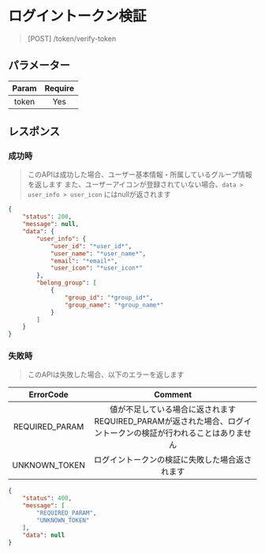 # ログイントークン検証
> [POST] /token/verify-token
## パラメーター
| Param | Require |
|:-:|:-:|
| token | Yes |
## レスポンス
### 成功時
> このAPIは成功した場合、ユーザー基本情報・所属しているグループ情報を返します
> また、ユーザーアイコンが登録されていない場合、`data > user_info > user_icon` にはnullが返されます
```JSON
{
    "status": 200,
    "message": null,
    "data": {
        "user_info": {
            "user_id": "*user_id*",
            "user_name": "*user_name*",
            "email": "*email*",
            "user_icon": "*user_icon*"
        },
        "belong_group": [
            {
                "group_id": "*group_id*",
                "group_name": "*group_name*"
            }
        ]
    }
}
```
### 失敗時
> このAPIは失敗した場合、以下のエラーを返します

| ErrorCode | Comment |
|:-:|:-:|
| REQUIRED_PARAM | 値が不足している場合に返されます<br>REQUIRED_PARAMが返された場合、ログイントークンの検証が行われることはありません |
| UNKNOWN_TOKEN | ログイントークンの検証に失敗した場合返されます |
``` JSON
{
    "status": 400,
    "message": [
        "REQUIRED_PARAM",
        "UNKNOWN_TOKEN"
    ],
    "data": null
}
```